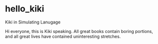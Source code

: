# hello_kiki
Kiki in Simulating Lanugage


Hi everyone, this is Kiki speaking.
All great books contain boring portions, and all great lives have contained uninteresting stretches.
